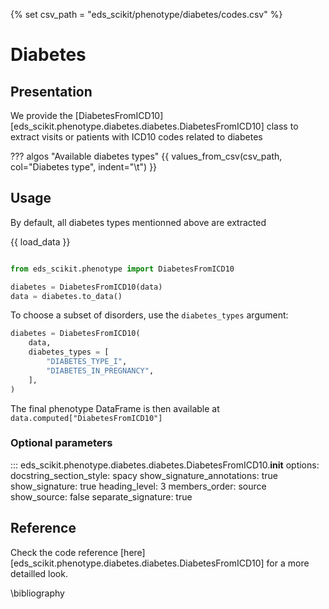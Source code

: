 {% set csv_path = "eds_scikit/phenotype/diabetes/codes.csv" %}

# Diabetes

## Presentation

We provide the [DiabetesFromICD10][eds_scikit.phenotype.diabetes.diabetes.DiabetesFromICD10] class to extract visits or patients with ICD10 codes related to diabetes

??? algos "Available diabetes types"
    {{ values_from_csv(csv_path, col="Diabetes type", indent="\t") }}

## Usage

By default, all diabetes types mentionned above are extracted

{{ load_data }}

```python

from eds_scikit.phenotype import DiabetesFromICD10

diabetes = DiabetesFromICD10(data)
data = diabetes.to_data()

```

To choose a subset of disorders, use the `diabetes_types` argument:

```python
diabetes = DiabetesFromICD10(
    data,
    diabetes_types = [
        "DIABETES_TYPE_I",
        "DIABETES_IN_PREGNANCY",
    ],
)
```

The final phenotype DataFrame is then available at `data.computed["DiabetesFromICD10"]`

### Optional parameters

::: eds_scikit.phenotype.diabetes.diabetes.DiabetesFromICD10.__init__
    options:
         docstring_section_style: spacy
         show_signature_annotations: true
         show_signature: true
         heading_level: 3
         members_order: source
         show_source: false
         separate_signature: true


## Reference

Check the code reference [here][eds_scikit.phenotype.diabetes.diabetes.DiabetesFromICD10] for a more detailled look.

\bibliography
